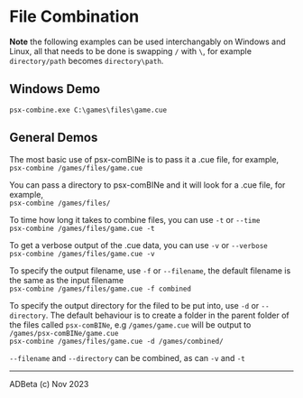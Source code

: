# File Combination
**Note** the following examples can be used interchangably on Windows and Linux,
all that needs to be done is swapping `/` with `\`, for example `directory/path`
becomes `directory\path`.

## Windows Demo
`psx-combine.exe C:\games\files\game.cue`

## General Demos
The most basic use of psx-comBINe is to pass it a .cue file, for example,  
`psx-combine /games/files/game.cue`

You can pass a directory to psx-comBINe and it will look for a .cue file, for
example,  
`psx-combine /games/files/`

To time how long it takes to combine files, you can use `-t` or `--time`  
`psx-combine /games/files/game.cue -t`

To get a verbose output of the .cue data, you can use `-v` or `--verbose`  
`psx-combine /games/files/game.cue -v`

To specify the output filename, use `-f` or `--filename`, the default filename
is the same as the input filename  
`psx-combine /games/files/game.cue -f combined`

To specify the output directory for the filed to be put into, use `-d` or 
`--directory`. The default behaviour is to create a folder in the parent folder
of the files called `psx-comBINe`, e.g `/games/game.cue` will be output to
`/games/psx-comBINe/game.cue`  
`psx-combine /games/files/game.cue -d /games/combined/`

`--filename` and `--directory` can be combined, as can `-v` and `-t`

----
ADBeta (c)    Nov 2023
